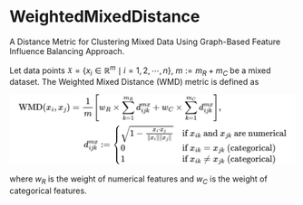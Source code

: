 # WeightedMixedDistance
A Distance Metric for Clustering Mixed Data Using Graph-Based Feature Influence Balancing Approach.

Let data points
$\mathfrak{X} = \{x_i \in \mathbb{R}^m \mid i=1,2,\cdots,n\}$, $m:=m_R + m_C$ be a mixed dataset. The Weighted Mixed Distance (WMD) metric is defined as

![Weighted Mixed Distance](equation.svg)

where $w_R$ is the weight of numerical features and $w_C$ is the weight of categorical features.